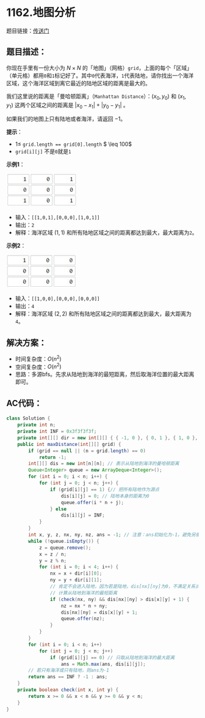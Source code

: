 # 1162.地图分析
题目链接：[传送门](https://leetcode-cn.com/problems/as-far-from-land-as-possible/)

## 题目描述：
你现在手里有一份大小为 $N \times N$ 的「地图」（网格）`grid`，上面的每个「区域」（单元格）都用`0`和`1`标记好了。其中`0`代表海洋，`1`代表陆地，请你找出一个海洋区域，这个海洋区域到离它最近的陆地区域的距离是最大的。

我们这里说的距离是「曼哈顿距离」（`Manhattan Distance`）：$(x_0, y_0)$ 和 $(x_1, y_1)$ 这两个区域之间的距离是 $|x_0 - x_1| + |y_0 - y_1|$ 。

如果我们的地图上只有陆地或者海洋，请返回 $-1$。

**提示**：
- $1 \leq$ `grid.length == grid[0].length` $ \leq 100$
- `grid[i][j]` 不是`0`就是`1`

**示例1**：

![](../_media/1162_ex1.jpg)

- 输入：`[[1,0,1],[0,0,0],[1,0,1]]`
- 输出：`2`
- 解释：海洋区域 $(1, 1)$ 和所有陆地区域之间的距离都达到最大，最大距离为`2`。


**示例2**：

![](../_media/1162_ex2.jpg)

- 输入：`[[1,0,0],[0,0,0],[0,0,0]]`
- 输出：`4`
- 解释：海洋区域 $(2, 2)$ 和所有陆地区域之间的距离都达到最大，最大距离为`4`。

## 解决方案：
- 时间复杂度：$O(n^2)$
- 空间复杂度：$O(n^2)$
- 思路：多源bfs。先求从陆地到海洋的最短距离，然后取海洋位置的最大距离即可。

## AC代码：
```java
class Solution {
	private int n;
	private int INF = 0x3f3f3f3f;
	private int[][] dir = new int[][] { { -1, 0 }, { 0, 1 }, { 1, 0 }, { 0, -1 } };
	public int maxDistance(int[][] grid) {
		if (grid == null || (n = grid.length) == 0)
			return -1;
		int[][] dis = new int[n][n]; // 表示从陆地到海洋的曼哈顿距离
		Queue<Integer> queue = new ArrayDeque<Integer>();
		for (int i = 0; i < n; i++) {
			for (int j = 0; j < n; j++) {
				if (grid[i][j] == 1) {// 把所有陆地作为源点
					dis[i][j] = 0; // 陆地本身的距离为0
					queue.offer(i * n + j);
				} else
					dis[i][j] = INF;
			}
		}
		int x, y, z, nx, ny, nz, ans = -1; // 注意：ans初始化为-1，避免另做判断
		while (!queue.isEmpty()) {
			z = queue.remove();
			x = z / n;
			y = z % n;
			for (int i = 0; i < 4; i++) {
				nx = x + dir[i][0];
				ny = y + dir[i][1];
				// 肯定不会进入陆地，因为若是陆地，dis[nx][ny]为0，不满足关系式
                // 计算从陆地到海洋的最短距离
				if (check(nx, ny) && dis[nx][ny] > dis[x][y] + 1) { 
					nz = nx * n + ny;
					dis[nx][ny] = dis[x][y] + 1;
					queue.offer(nz);
				}
			}
		}
		for (int i = 0; i < n; i++)
			for (int j = 0; j < n; j++)
				if (grid[i][j] == 0) // 只取从陆地到海洋的最大距离
					ans = Math.max(ans, dis[i][j]);
		// 若只有海洋或只有陆地，则ans为-1
		return ans == INF ? -1 : ans;
	}
	private boolean check(int x, int y) {
		return x >= 0 && x < n && y >= 0 && y < n;
	}
}
```